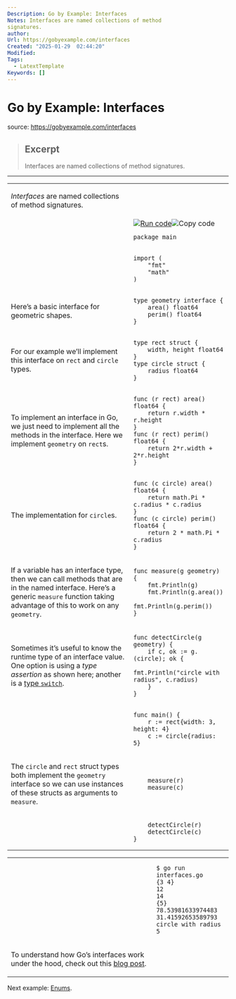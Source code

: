 ```yaml
---
Description: Go by Example: Interfaces
Notes: Interfaces are named collections of method
signatures.
author: 
Url: https://gobyexample.com/interfaces
Created: "2025-01-29  02:44:20"
Modified: 
Tags:
  - LatextTemplate
Keywords: []
---
```


# Go by Example: Interfaces

source: https://gobyexample.com/interfaces

> ## Excerpt
> Interfaces are named collections of method
signatures.

---
<table><tbody><tr><td><p><em>Interfaces</em> are named collections of method signatures.</p></td><td></td></tr><tr><td></td><td><a href="https://go.dev/play/p/xAAbgd7GOKD"><img title="Run code" src="https://gobyexample.com/play.png"></a><img title="Copy code" src="https://gobyexample.com/clipboard.png"><pre><code><span><span><span>package</span> <span>main</span></span></span></code></pre></td></tr><tr><td></td><td><pre><code><span><span><span>import</span> <span>(</span>
</span></span><span><span>    <span>"fmt"</span>
</span></span><span><span>    <span>"math"</span>
</span></span><span><span><span>)</span></span></span></code></pre></td></tr><tr><td><p>Here’s a basic interface for geometric shapes.</p></td><td><pre><code><span><span><span>type</span> <span>geometry</span> <span>interface</span> <span>{</span>
</span></span><span><span>    <span>area</span><span>()</span> <span>float64</span>
</span></span><span><span>    <span>perim</span><span>()</span> <span>float64</span>
</span></span><span><span><span>}</span></span></span></code></pre></td></tr><tr><td><p>For our example we’ll implement this interface on <code>rect</code> and <code>circle</code> types.</p></td><td><pre><code><span><span><span>type</span> <span>rect</span> <span>struct</span> <span>{</span>
</span></span><span><span>    <span>width</span><span>,</span> <span>height</span> <span>float64</span>
</span></span><span><span><span>}</span>
</span></span><span><span><span>type</span> <span>circle</span> <span>struct</span> <span>{</span>
</span></span><span><span>    <span>radius</span> <span>float64</span>
</span></span><span><span><span>}</span></span></span></code></pre></td></tr><tr><td><p>To implement an interface in Go, we just need to implement all the methods in the interface. Here we implement <code>geometry</code> on <code>rect</code>s.</p></td><td><pre><code><span><span><span>func</span> <span>(</span><span>r</span> <span>rect</span><span>)</span> <span>area</span><span>()</span> <span>float64</span> <span>{</span>
</span></span><span><span>    <span>return</span> <span>r</span><span>.</span><span>width</span> <span>*</span> <span>r</span><span>.</span><span>height</span>
</span></span><span><span><span>}</span>
</span></span><span><span><span>func</span> <span>(</span><span>r</span> <span>rect</span><span>)</span> <span>perim</span><span>()</span> <span>float64</span> <span>{</span>
</span></span><span><span>    <span>return</span> <span>2</span><span>*</span><span>r</span><span>.</span><span>width</span> <span>+</span> <span>2</span><span>*</span><span>r</span><span>.</span><span>height</span>
</span></span><span><span><span>}</span></span></span></code></pre></td></tr><tr><td><p>The implementation for <code>circle</code>s.</p></td><td><pre><code><span><span><span>func</span> <span>(</span><span>c</span> <span>circle</span><span>)</span> <span>area</span><span>()</span> <span>float64</span> <span>{</span>
</span></span><span><span>    <span>return</span> <span>math</span><span>.</span><span>Pi</span> <span>*</span> <span>c</span><span>.</span><span>radius</span> <span>*</span> <span>c</span><span>.</span><span>radius</span>
</span></span><span><span><span>}</span>
</span></span><span><span><span>func</span> <span>(</span><span>c</span> <span>circle</span><span>)</span> <span>perim</span><span>()</span> <span>float64</span> <span>{</span>
</span></span><span><span>    <span>return</span> <span>2</span> <span>*</span> <span>math</span><span>.</span><span>Pi</span> <span>*</span> <span>c</span><span>.</span><span>radius</span>
</span></span><span><span><span>}</span></span></span></code></pre></td></tr><tr><td><p>If a variable has an interface type, then we can call methods that are in the named interface. Here’s a generic <code>measure</code> function taking advantage of this to work on any <code>geometry</code>.</p></td><td><pre><code><span><span><span>func</span> <span>measure</span><span>(</span><span>g</span> <span>geometry</span><span>)</span> <span>{</span>
</span></span><span><span>    <span>fmt</span><span>.</span><span>Println</span><span>(</span><span>g</span><span>)</span>
</span></span><span><span>    <span>fmt</span><span>.</span><span>Println</span><span>(</span><span>g</span><span>.</span><span>area</span><span>())</span>
</span></span><span><span>    <span>fmt</span><span>.</span><span>Println</span><span>(</span><span>g</span><span>.</span><span>perim</span><span>())</span>
</span></span><span><span><span>}</span></span></span></code></pre></td></tr><tr><td><p>Sometimes it’s useful to know the runtime type of an interface value. One option is using a <em>type assertion</em> as shown here; another is a <a href="https://gobyexample.com/switch">type <code>switch</code></a>.</p></td><td><pre><code><span><span><span>func</span> <span>detectCircle</span><span>(</span><span>g</span> <span>geometry</span><span>)</span> <span>{</span>
</span></span><span><span>    <span>if</span> <span>c</span><span>,</span> <span>ok</span> <span>:=</span> <span>g</span><span>.(</span><span>circle</span><span>);</span> <span>ok</span> <span>{</span>
</span></span><span><span>        <span>fmt</span><span>.</span><span>Println</span><span>(</span><span>"circle with radius"</span><span>,</span> <span>c</span><span>.</span><span>radius</span><span>)</span>
</span></span><span><span>    <span>}</span>
</span></span><span><span><span>}</span></span></span></code></pre></td></tr><tr><td></td><td><pre><code><span><span><span>func</span> <span>main</span><span>()</span> <span>{</span>
</span></span><span><span>    <span>r</span> <span>:=</span> <span>rect</span><span>{</span><span>width</span><span>:</span> <span>3</span><span>,</span> <span>height</span><span>:</span> <span>4</span><span>}</span>
</span></span><span><span>    <span>c</span> <span>:=</span> <span>circle</span><span>{</span><span>radius</span><span>:</span> <span>5</span><span>}</span></span></span></code></pre></td></tr><tr><td><p>The <code>circle</code> and <code>rect</code> struct types both implement the <code>geometry</code> interface so we can use instances of these structs as arguments to <code>measure</code>.</p></td><td><pre><code><span><span>    <span>measure</span><span>(</span><span>r</span><span>)</span>
</span></span><span><span>    <span>measure</span><span>(</span><span>c</span><span>)</span></span></span></code></pre></td></tr><tr><td></td><td><pre><code><span><span>    <span>detectCircle</span><span>(</span><span>r</span><span>)</span>
</span></span><span><span>    <span>detectCircle</span><span>(</span><span>c</span><span>)</span>
</span></span><span><span><span>}</span></span></span></code></pre></td></tr></tbody></table>

<table><tbody><tr><td></td><td><pre><code><span><span><span>$</span> go run interfaces.go
</span></span><span><span><span>{3 4}
</span></span></span><span><span><span>12
</span></span></span><span><span><span>14
</span></span></span><span><span><span>{5}
</span></span></span><span><span><span>78.53981633974483
</span></span></span><span><span><span>31.41592653589793
</span></span></span><span><span><span>circle with radius 5</span></span></span></code></pre></td></tr><tr><td><p>To understand how Go’s interfaces work under the hood, check out this <a href="https://research.swtch.com/interfaces">blog post</a>.</p></td><td></td></tr></tbody></table>

Next example: [Enums](https://gobyexample.com/enums).
